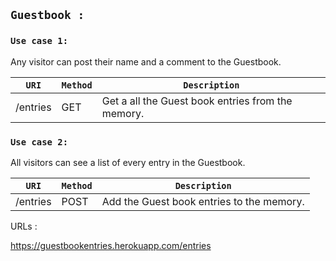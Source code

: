 ## `Guestbook :`


### `Use case 1:`

Any visitor can post their name and a comment to the Guestbook.


| `URI`                             | `Method` | `Description`                                          |
|---------------------------------|--------|------------------------------------------------------|
|/entries                        |GET     | Get a all the Guest book entries from the memory.


### `Use case 2:`

All visitors can see a list of every entry in the Guestbook.

| `URI`                             | `Method` | `Description`                                          |
|---------------------------------|--------|------------------------------------------------------|
|/entries                        |POST     | Add the Guest book entries to the memory.



URLs : 

https://guestbookentries.herokuapp.com/entries
